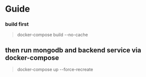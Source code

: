 # Guide
### build first
> docker-compose build --no-cache

## then run mongodb and backend service via docker-compose
> docker-compose up --force-recreate